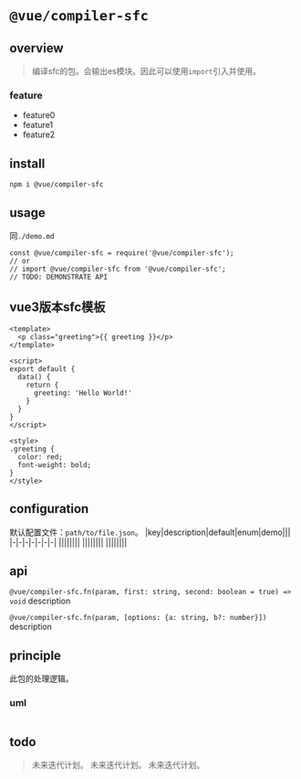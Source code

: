 # `@vue/compiler-sfc`

## overview
> 编译sfc的包。会输出es模块。因此可以使用`import`引入并使用。 

### feature
- feature0
- feature1
- feature2

## install
`npm i @vue/compiler-sfc`

## usage
同`./demo.md`
```
const @vue/compiler-sfc = require('@vue/compiler-sfc');
// or
// import @vue/compiler-sfc from '@vue/compiler-sfc';
// TODO: DEMONSTRATE API
```

## vue3版本sfc模板
```vue
<template>
  <p class="greeting">{{ greeting }}</p>
</template>

<script>
export default {
  data() {
    return {
      greeting: 'Hello World!'
    }
  }
}
</script>

<style>
.greeting {
  color: red;
  font-weight: bold;
}
</style>
```
## configuration
默认配置文件：`path/to/file.json`。
|key|description|default|enum|demo|||
|-|-|-|-|-|-|-|
||||||||
||||||||
||||||||
## api
`@vue/compiler-sfc.fn(param, first: string, second: boolean = true) => void`
description

`@vue/compiler-sfc.fn(param, [options: {a: string, b?: number}])`
description

## principle
此包的处理逻辑。

### uml
```
```

## todo
> 未来迭代计划。
> 未来迭代计划。
> 未来迭代计划。